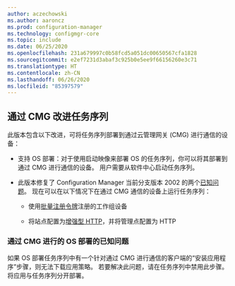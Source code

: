 ```yaml
---
author: aczechowski
ms.author: aaroncz
ms.prod: configuration-manager
ms.technology: configmgr-core
ms.topic: include
ms.date: 06/25/2020
ms.openlocfilehash: 231a679997c0b58fcd5a051dc00650567cfa1828
ms.sourcegitcommit: e2ef7231d3abaf3c925b0e5ee9f66156260e3c71
ms.translationtype: HT
ms.contentlocale: zh-CN
ms.lasthandoff: 06/26/2020
ms.locfileid: "85397579"
---
```

## <a name="improvements-to-task-sequences-via-cmg"></a><a name="bkmk_osdcmg"></a> 通过 CMG 改进任务序列

此版本包含以下改进，可将任务序列部署到通过云管理网关 (CMG) 进行通信的设备：

- 支持 OS 部署<!-- 6997525 -->：对于使用启动映像来部署 OS 的任务序列，你可以将其部署到通过 CMG 进行通信的设备。 用户需要从软件中心启动任务序列。

- 此版本修复了 Configuration Manager 当前分支版本 2002 的两个[已知问题](../../../../servers/deploy/install/release-notes.md#task-sequences-cant-run-over-cmg)。<!-- 6983320 --> 现在可以在以下情况下在通过 CMG 通信的设备上运行任务序列：

  - 使用[批量注册令牌](../../../../clients/deploy/deploy-clients-cmg-token.md)注册的工作组设备

  - 将站点配置为[增强型 HTTP](../../../../plan-design/hierarchy/enhanced-http.md)，并将管理点配置为 HTTP

### <a name="known-issue-with-os-deployment-via-cmg"></a>通过 CMG 进行的 OS 部署的已知问题

如果 OS 部署任务序列中有一个针对通过 CMG 进行通信的客户端的“安装应用程序”步骤，则无法下载应用策略。<!-- 7528983 --> 若要解决此问题，请在任务序列中禁用此步骤。 将应用与任务序列分开部署。
